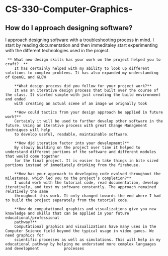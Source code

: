 # CS-330-Computer-Graphics-

## How do I approach designing software?
I approach designing software with a troubleshooting process in mind. I start by reading documentation and then immeditaley start experimenting with the         different technologies used in the project.
    
     ** What new design skills has your work on the project helped you to craft?  **
        It has certainly helped with my ability to look up different solutions to complex problems. It has also expanded my understanding of OpenGL and GLEW
        
        **What design process did you follow for your project work?**
        It was an iterative design process that built over the course of the class. It started simple with just creating the build environment and ended
        with creating an actual scene of an image we orignally took
        
        **How could tactics from your design approach be applied in future work?**
        Certainly it will be used to further develop other software in the future. Using an iterative process with great Change Management techniques will help
        to develop useful, readable, maintainable software.
        
        **How did iteration factor into your development?**
        By slowly building on the project over time it helped to understand different portions of the software and different modules that would come together 
        for the final project. It is easier to take things in bite sized portions instead of immediately drinking from the firehouse.
        
        **How has your approach to developing code evolved throughout the milestones, which led you to the project’s completion?**
        I would work with the tutorial code, read documentation, develop iteratively, and test my software constantly. The approach remained relatively the same
        throughout this work. It only changed towards the end where I had to build the project separately from the tutorial code.
      
        **How do computational graphics and visualizations give you new knowledge and skills that can be applied in your future educational/professional
        pathway?**
        Computational graphics and visualizations have many uses in the Computer Science field beyond the typical usage in video games. We need graphics for 
        scientific processes as well as simulations. This will help in my educational pathway by helping me understand more complex languages and development           processes

